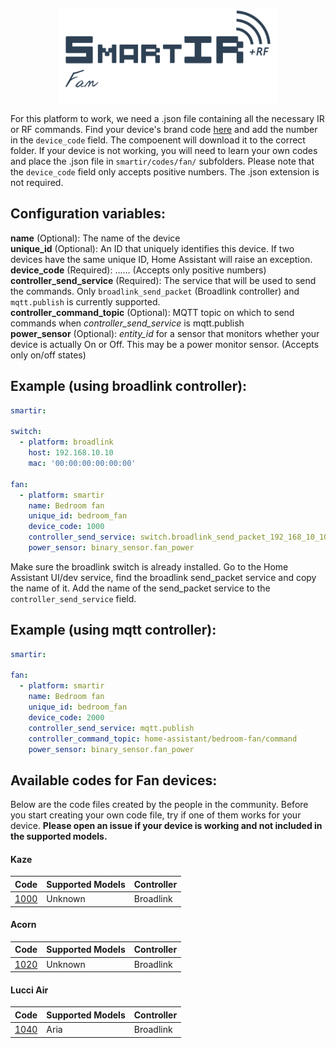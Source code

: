 <p align="center">
  <a href="#"><img src="assets/smartir_fan.png" width="350" alt="SmartIR Media Player"></a>
</p>

For this platform to work, we need a .json file containing all the necessary IR or RF commands.
Find your device's brand code [here](FAN.md#available-codes-for-fan-devices) and add the number in the `device_code` field. The compoenent will download it to the correct folder. If your device is not working, you will need to learn your own codes and place the .json file in `smartir/codes/fan/` subfolders. Please note that the `device_code` field only accepts positive numbers. The .json extension is not required.

## Configuration variables:
**name** (Optional): The name of the device<br />
**unique_id** (Optional): An ID that uniquely identifies this device. If two devices have the same unique ID, Home Assistant will raise an exception.<br />
**device_code** (Required): ...... (Accepts only positive numbers)<br />
**controller_send_service** (Required): The service that will be used to send the commands. Only `broadlink_send_packet` (Broadlink controller) and `mqtt.publish` is currently supported.<br />
**controller_command_topic** (Optional): MQTT topic on which to send commands when *controller_send_service* is mqtt.publish<br />
**power_sensor** (Optional): *entity_id* for a sensor that monitors whether your device is actually On or Off. This may be a power monitor sensor. (Accepts only on/off states)<br />

## Example (using broadlink controller):
```yaml
smartir:

switch:
  - platform: broadlink
    host: 192.168.10.10
    mac: '00:00:00:00:00:00'
    
fan:
  - platform: smartir
    name: Bedroom fan
    unique_id: bedroom_fan
    device_code: 1000
    controller_send_service: switch.broadlink_send_packet_192_168_10_10
    power_sensor: binary_sensor.fan_power
```
Make sure the broadlink switch is already installed. Go to the Home Assistant UI/dev service, find the broadlink send_packet service and copy the name of it.
Add the name of the send_packet service to the `controller_send_service` field.

## Example (using mqtt controller):
```yaml
smartir:
    
fan:
  - platform: smartir
    name: Bedroom fan
    unique_id: bedroom_fan
    device_code: 2000
    controller_send_service: mqtt.publish
    controller_command_topic: home-assistant/bedroom-fan/command
    power_sensor: binary_sensor.fan_power
```

## Available codes for Fan devices:
Below are the code files created by the people in the community. Before you start creating your own code file, try if one of them works for your device. **Please open an issue if your device is working and not included in the supported models.**

#### Kaze
| Code | Supported Models | Controller |
| ------------- | -------------------------- | ------------- |
[1000](../codes/fan/1000.json)|Unknown|Broadlink

#### Acorn
| Code | Supported Models | Controller |
| ------------- | -------------------------- | ------------- |
[1020](../codes/fan/1020.json)|Unknown|Broadlink

#### Lucci Air
| Code | Supported Models | Controller |
| ------------- | -------------------------- | ------------- |
[1040](../codes/fan/1040.json)|Aria|Broadlink
